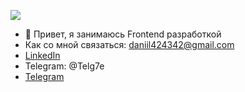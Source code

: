 

![](https://komarev.com/ghpvc/?username=Daniil360)
- 👋 Привет, я занимаюсь Frontend разработкой
-  Как со мной связаться:  daniil424342@gmail.com 
- [LinkedIn](https://www.linkedin.com/in/7885b71a9/) 
-  Telegram:  @Telg7e
- [Telegram](https://web.telegram.org/k/#@Telg7e)
